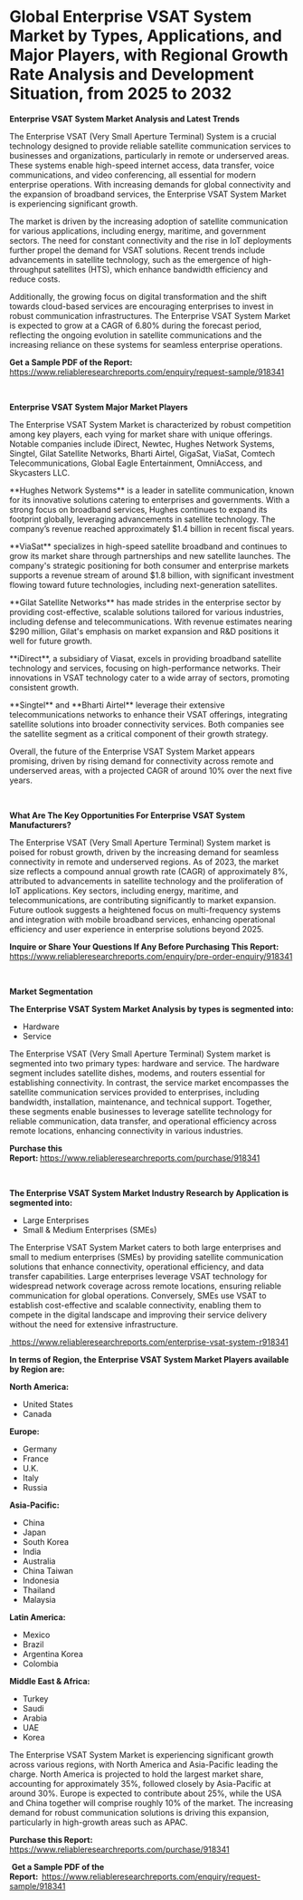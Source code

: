 <p><h1>Global Enterprise VSAT System Market by Types, Applications, and Major Players, with Regional Growth Rate Analysis and Development Situation, from 2025 to 2032</h1></p><p><strong>Enterprise VSAT System Market Analysis and Latest Trends</strong></p>
<p><p>The Enterprise VSAT (Very Small Aperture Terminal) System is a crucial technology designed to provide reliable satellite communication services to businesses and organizations, particularly in remote or underserved areas. These systems enable high-speed internet access, data transfer, voice communications, and video conferencing, all essential for modern enterprise operations. With increasing demands for global connectivity and the expansion of broadband services, the Enterprise VSAT System Market is experiencing significant growth.</p><p>The market is driven by the increasing adoption of satellite communication for various applications, including energy, maritime, and government sectors. The need for constant connectivity and the rise in IoT deployments further propel the demand for VSAT solutions. Recent trends include advancements in satellite technology, such as the emergence of high-throughput satellites (HTS), which enhance bandwidth efficiency and reduce costs.</p><p>Additionally, the growing focus on digital transformation and the shift towards cloud-based services are encouraging enterprises to invest in robust communication infrastructures. The Enterprise VSAT System Market is expected to grow at a CAGR of 6.80% during the forecast period, reflecting the ongoing evolution in satellite communications and the increasing reliance on these systems for seamless enterprise operations.</p></p>
<p><strong>Get a Sample PDF of the Report:&nbsp;</strong> <a href="https://www.reliableresearchreports.com/enquiry/request-sample/918341?utm_campaign=2222&utm_medium=2&utm_source=Github&utm_content=ia&utm_term=16042025&utm_id=enterprise-vsat-system">https://www.reliableresearchreports.com/enquiry/request-sample/918341</a></p>
<p>&nbsp;</p>
<p><strong>Enterprise VSAT System Major Market Players</strong></p>
<p><p>The Enterprise VSAT System Market is characterized by robust competition among key players, each vying for market share with unique offerings. Notable companies include iDirect, Newtec, Hughes Network Systems, Singtel, Gilat Satellite Networks, Bharti Airtel, GigaSat, ViaSat, Comtech Telecommunications, Global Eagle Entertainment, OmniAccess, and Skycasters LLC.</p><p>**Hughes Network Systems** is a leader in satellite communication, known for its innovative solutions catering to enterprises and governments. With a strong focus on broadband services, Hughes continues to expand its footprint globally, leveraging advancements in satellite technology. The company’s revenue reached approximately $1.4 billion in recent fiscal years.</p><p>**ViaSat** specializes in high-speed satellite broadband and continues to grow its market share through partnerships and new satellite launches. The company's strategic positioning for both consumer and enterprise markets supports a revenue stream of around $1.8 billion, with significant investment flowing toward future technologies, including next-generation satellites.</p><p>**Gilat Satellite Networks** has made strides in the enterprise sector by providing cost-effective, scalable solutions tailored for various industries, including defense and telecommunications. With revenue estimates nearing $290 million, Gilat's emphasis on market expansion and R&D positions it well for future growth.</p><p>**iDirect**, a subsidiary of Viasat, excels in providing broadband satellite technology and services, focusing on high-performance networks. Their innovations in VSAT technology cater to a wide array of sectors, promoting consistent growth.</p><p>**Singtel** and **Bharti Airtel** leverage their extensive telecommunications networks to enhance their VSAT offerings, integrating satellite solutions into broader connectivity services. Both companies see the satellite segment as a critical component of their growth strategy.</p><p>Overall, the future of the Enterprise VSAT System Market appears promising, driven by rising demand for connectivity across remote and underserved areas, with a projected CAGR of around 10% over the next five years.</p></p>
<p>&nbsp;</p>
<p><strong>What Are The Key Opportunities For Enterprise VSAT System Manufacturers?</strong></p>
<p><p>The Enterprise VSAT (Very Small Aperture Terminal) System market is poised for robust growth, driven by the increasing demand for seamless connectivity in remote and underserved regions. As of 2023, the market size reflects a compound annual growth rate (CAGR) of approximately 8%, attributed to advancements in satellite technology and the proliferation of IoT applications. Key sectors, including energy, maritime, and telecommunications, are contributing significantly to market expansion. Future outlook suggests a heightened focus on multi-frequency systems and integration with mobile broadband services, enhancing operational efficiency and user experience in enterprise solutions beyond 2025.</p></p>
<p><strong>Inquire or Share Your Questions If Any Before Purchasing This Report:</strong> <a href="https://www.reliableresearchreports.com/enquiry/pre-order-enquiry/918341?utm_campaign=2222&utm_medium=2&utm_source=Github&utm_content=ia&utm_term=16042025&utm_id=enterprise-vsat-system">https://www.reliableresearchreports.com/enquiry/pre-order-enquiry/918341</a></p>
<p>&nbsp;</p>
<p><strong>Market Segmentation</strong></p>
<p><strong>The Enterprise VSAT System Market Analysis by types is segmented into:</strong></p>
<p><ul><li>Hardware</li><li>Service</li></ul></p>
<p><p>The Enterprise VSAT (Very Small Aperture Terminal) System market is segmented into two primary types: hardware and service. The hardware segment includes satellite dishes, modems, and routers essential for establishing connectivity. In contrast, the service market encompasses the satellite communication services provided to enterprises, including bandwidth, installation, maintenance, and technical support. Together, these segments enable businesses to leverage satellite technology for reliable communication, data transfer, and operational efficiency across remote locations, enhancing connectivity in various industries.</p></p>
<p><strong>Purchase this Report:&nbsp;</strong><a href="https://www.reliableresearchreports.com/purchase/918341?utm_campaign=2222&utm_medium=2&utm_source=Github&utm_content=ia&utm_term=16042025&utm_id=enterprise-vsat-system">https://www.reliableresearchreports.com/purchase/918341</a></p>
<p>&nbsp;</p>
<p><strong>The Enterprise VSAT System Market Industry Research by Application is segmented into:</strong></p>
<p><ul><li>Large Enterprises</li><li>Small & Medium Enterprises (SMEs)</li></ul></p>
<p><p>The Enterprise VSAT System Market caters to both large enterprises and small to medium enterprises (SMEs) by providing satellite communication solutions that enhance connectivity, operational efficiency, and data transfer capabilities. Large enterprises leverage VSAT technology for widespread network coverage across remote locations, ensuring reliable communication for global operations. Conversely, SMEs use VSAT to establish cost-effective and scalable connectivity, enabling them to compete in the digital landscape and improving their service delivery without the need for extensive infrastructure.</p></p>
<p><a href="https://www.reliableresearchreports.com/enterprise-vsat-system-r918341?utm_campaign=2222&utm_medium=2&utm_source=Github&utm_content=ia&utm_term=16042025&utm_id=enterprise-vsat-system">&nbsp;https://www.reliableresearchreports.com/enterprise-vsat-system-r918341</a></p>
<p><strong>In terms of Region, the Enterprise VSAT System Market Players available by Region are:</strong></p>
<p>
    <p> <strong> North America: </strong>
        <ul>
            <li>United States</li>
            <li>Canada</li>
        </ul>
        </p> 
    <p> <strong> Europe: </strong>
        <ul>
            <li>Germany</li>
            <li>France</li>
            <li>U.K.</li>
            <li>Italy</li>
            <li>Russia</li>
        </ul>
        </p> 
    <p> <strong> Asia-Pacific: </strong>
        <ul>
            <li>China</li>
            <li>Japan</li>
            <li>South Korea</li>
            <li>India</li>
            <li>Australia</li>
            <li>China Taiwan</li>
            <li>Indonesia</li>
            <li>Thailand</li>
            <li>Malaysia</li>
        </ul>
        </p> 
    <p> <strong> Latin America: </strong>
        <ul>
            <li>Mexico</li>
            <li>Brazil</li>
            <li>Argentina Korea</li>
            <li>Colombia</li>
        </ul>
        </p> 
    <p> <strong> Middle East & Africa: </strong>
        <ul>
            <li>Turkey</li>
            <li>Saudi</li>
            <li>Arabia</li>
            <li>UAE</li>
            <li>Korea</li>
        </ul>
    </p>
    </p>
<p><p>The Enterprise VSAT System Market is experiencing significant growth across various regions, with North America and Asia-Pacific leading the charge. North America is projected to hold the largest market share, accounting for approximately 35%, followed closely by Asia-Pacific at around 30%. Europe is expected to contribute about 25%, while the USA and China together will comprise roughly 10% of the market. The increasing demand for robust communication solutions is driving this expansion, particularly in high-growth areas such as APAC.</p></p>
<p><strong>Purchase this Report: </strong><a href="https://www.reliableresearchreports.com/purchase/918341?utm_campaign=2222&utm_medium=2&utm_source=Github&utm_content=ia&utm_term=16042025&utm_id=enterprise-vsat-system">https://www.reliableresearchreports.com/purchase/918341</a></p>
<p>&nbsp;<strong>Get a Sample PDF of the Report:&nbsp;&nbsp;</strong><a href="https://www.reliableresearchreports.com/enquiry/request-sample/918341?utm_campaign=2222&utm_medium=2&utm_source=Github&utm_content=ia&utm_term=16042025&utm_id=enterprise-vsat-system">https://www.reliableresearchreports.com/enquiry/request-sample/918341</a></p>
<p><strong></strong></p>
<p><p></p><p></p><p></p></p>